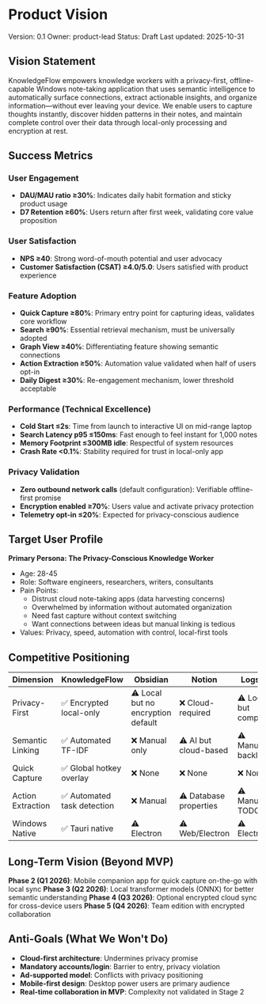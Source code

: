 # Product Vision

Version: 0.1
Owner: product-lead
Status: Draft
Last updated: 2025-10-31

## Vision Statement

KnowledgeFlow empowers knowledge workers with a privacy-first, offline-capable Windows note-taking application that uses semantic intelligence to automatically surface connections, extract actionable insights, and organize information—without ever leaving your device. We enable users to capture thoughts instantly, discover hidden patterns in their notes, and maintain complete control over their data through local-only processing and encryption at rest.

## Success Metrics

### User Engagement
- **DAU/MAU ratio ≥30%**: Indicates daily habit formation and sticky product usage
- **D7 Retention ≥60%**: Users return after first week, validating core value proposition

### User Satisfaction
- **NPS ≥40**: Strong word-of-mouth potential and user advocacy
- **Customer Satisfaction (CSAT) ≥4.0/5.0**: Users satisfied with product experience

### Feature Adoption
- **Quick Capture ≥80%**: Primary entry point for capturing ideas, validates core workflow
- **Search ≥90%**: Essential retrieval mechanism, must be universally adopted
- **Graph View ≥40%**: Differentiating feature showing semantic connections
- **Action Extraction ≥50%**: Automation value validated when half of users opt-in
- **Daily Digest ≥30%**: Re-engagement mechanism, lower threshold acceptable

### Performance (Technical Excellence)
- **Cold Start ≤2s**: Time from launch to interactive UI on mid-range laptop
- **Search Latency p95 ≤150ms**: Fast enough to feel instant for 1,000 notes
- **Memory Footprint ≤300MB idle**: Respectful of system resources
- **Crash Rate <0.1%**: Stability required for trust in local-only app

### Privacy Validation
- **Zero outbound network calls** (default configuration): Verifiable offline-first promise
- **Encryption enabled ≥70%**: Users value and activate privacy protection
- **Telemetry opt-in ≤20%**: Expected for privacy-conscious audience

## Target User Profile

**Primary Persona: The Privacy-Conscious Knowledge Worker**
- Age: 28-45
- Role: Software engineers, researchers, writers, consultants
- Pain Points:
  - Distrust cloud note-taking apps (data harvesting concerns)
  - Overwhelmed by information without automated organization
  - Need fast capture without context switching
  - Want connections between ideas but manual linking is tedious
- Values: Privacy, speed, automation with control, local-first tools

## Competitive Positioning

| Dimension | KnowledgeFlow | Obsidian | Notion | Logseq |
|-----------|--------------|----------|--------|--------|
| Privacy-First | ✅ Encrypted local-only | ⚠️ Local but no encryption default | ❌ Cloud-required | ⚠️ Local but complex |
| Semantic Linking | ✅ Automated TF-IDF | ❌ Manual only | ⚠️ AI but cloud-based | ⚠️ Manual backlinks |
| Quick Capture | ✅ Global hotkey overlay | ❌ None | ❌ None | ❌ None |
| Action Extraction | ✅ Automated task detection | ❌ Manual | ⚠️ Database properties | ⚠️ Manual TODO |
| Windows Native | ✅ Tauri native | ⚠️ Electron | ⚠️ Web/Electron | ⚠️ Electron |

## Long-Term Vision (Beyond MVP)

**Phase 2 (Q1 2026)**: Mobile companion app for quick capture on-the-go with local sync
**Phase 3 (Q2 2026)**: Local transformer models (ONNX) for better semantic understanding
**Phase 4 (Q3 2026)**: Optional encrypted cloud sync for cross-device users
**Phase 5 (Q4 2026)**: Team edition with encrypted collaboration

## Anti-Goals (What We Won't Do)

- **Cloud-first architecture**: Undermines privacy promise
- **Mandatory accounts/login**: Barrier to entry, privacy violation
- **Ad-supported model**: Conflicts with privacy positioning
- **Mobile-first design**: Desktop power users are primary audience
- **Real-time collaboration in MVP**: Complexity not validated in Stage 2
